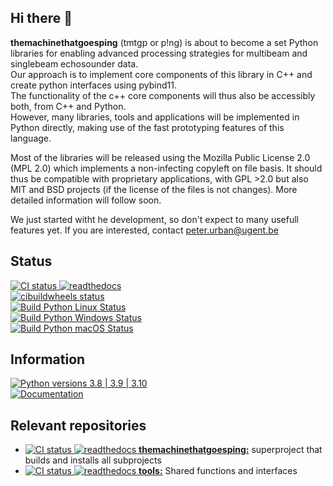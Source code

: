 ## Hi there 👋

**themachinethatgoesping** (tmtgp or p!ng) is about to become a set Python libraries for enabling advanced processing strategies for multibeam and singlebeam echosounder data. </br>
Our approach is to implement core components of this library in C++ and create python interfaces using pybind11. </br>
The functionality of the c++ core components will thus also be accessibly both, from C++ and Python. </br>
However, many libraries, tools and applications will be implemented in Python directly, making use of the fast prototyping features of this language. </br>

Most of the libraries will be released using the Mozilla Public License 2.0 (MPL 2.0) which implements a non-infecting copyleft on file basis. It should thus be compatible with proprietary applications, with GPL >2.0 but also MIT and BSD projects (if the license of the files is not changes). More detailed information will follow soon.

We just started witht he development, so don't expect to many usefull features yet.
If you are interested, contact peter.urban@ugent.be

## Status

<a href="https://github.com/themachinethatgoesping/themachinethatgoesping/actions/workflows/ci.yml">
  <img src="https://github.com/themachinethatgoesping/themachinethatgoesping/actions/workflows/ci.yml/badge.svg" alt='CI status'/>
</a>

<a href="https://readthedocs.org/projects/themachinethatgoesping/builds/">
  <img src="https://readthedocs.org/projects/themachinethatgoesping/badge/?version=latest&style" alt='readthedocs'/>
</a>

</br>
<a href="https://github.com/themachinethatgoesping/themachinethatgoesping/actions/workflows/cibuildwheels.yml">
  <img src="https://github.com/themachinethatgoesping/themachinethatgoesping/actions/workflows/cibuildwheels.yml/badge.svg" alt='cibuildwheels status'/>
</a>

</br>
<a href="https://github.com/themachinethatgoesping/themachinethatgoesping/actions/workflows/python-package-linux.yml">
  <img src="https://github.com/themachinethatgoesping/themachinethatgoesping/actions/workflows/python-package-linux.yml/badge.svg" alt='Build Python Linux Status'/>
</a>
</br>
<a href="https://github.com/themachinethatgoesping/themachinethatgoesping/actions/workflows/python-package-windows.yml">
  <img src="https://github.com/themachinethatgoesping/themachinethatgoesping/actions/workflows/python-package-windows.yml/badge.svg" alt='Build Python Windows Status'/>
</a>

</br>
<a href="https://github.com/themachinethatgoesping/themachinethatgoesping/actions/workflows/python-package-mac.yml">
  <img src="https://github.com/themachinethatgoesping/themachinethatgoesping/actions/workflows/python-package-mac.yml/badge.svg" alt='Build Python macOS Status'/>
</a>

## Information

<a href="https://pypi.org/project/themachinethatgoesping/">
  <img src="https://img.shields.io/badge/pypi python versions-3.8 | 3.9 | 3.10-informational" alt='Python versions 3.8 | 3.9 | 3.10'/>
</a>
</br>
<a href="https://themachinethatgoesping.readthedocs.io">
  <img src="https://img.shields.io/badge/Documentation-readthedocs-informational" alt='Documentation'/>
</a>


## Relevant repositories

- <a href="https://github.com/themachinethatgoesping/themachinethatgoesping/actions/workflows/ci.yml"> <img src="https://github.com/themachinethatgoesping/themachinethatgoesping/actions/workflows/ci.yml/badge.svg" alt='CI status'/> </a> <a href="https://themachinethatgoesping.readthedocs.io"> <img src="https://readthedocs.org/projects/themachinethatgoesping/badge/?version=latest&style" alt='readthedocs'/> </a> <a href="https://github.com/themachinethatgoesping/themachinethatgoesping">**themachinethatgoesping:**</a> superproject that builds and installs all subprojects 
- <a href="https://github.com/themachinethatgoesping/tools/actions/workflows/ci.yml"> <img src="https://github.com/themachinethatgoesping/tools/actions/workflows/ci.yml/badge.svg" alt='CI status'/> </a> <a href="https://themachinethatgoesping.readthedocs.io/projects/tools"> <img src="https://readthedocs.org/projects/themachinethatgoespingtools/badge/?version=latest&style" alt='readthedocs'/> </a> <a href="https://github.com/themachinethatgoesping/tools">**tools:**</a> Shared functions and interfaces 

<!--

**Here are some ideas to get you started:**

🙋‍♀️ A short introduction - what is your organization all about?
🌈 Contribution guidelines - how can the community get involved?
👩‍💻 Useful resources - where can the community find your docs? Is there anything else the community should know?
🍿 Fun facts - what does your team eat for breakfast?
🧙 Remember, you can do mighty things with the power of [Markdown](https://docs.github.com/github/writing-on-github/getting-started-with-writing-and-formatting-on-github/basic-writing-and-formatting-syntax)
-->
